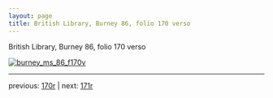 ```yaml
---
layout: page
title: British Library, Burney 86, folio 170 verso
---
```


British Library, Burney 86, folio 170 verso

[![burney_ms_86_f170v](http://www.homermultitext.org/iipsrv?IIIF=/project/homer/pyramidal/deepzoom/bl/burney86imgs/v1/burney_ms_86_f170v.tif/full/800,/0/default.jpg)](http://www.homermultitext.org/ict2/?urn=urn:cite2:bl:burney86imgs.v1:burney_ms_86_f170v) 

---

previous:  [170r](../170r/) | next: [171r](../171r/)